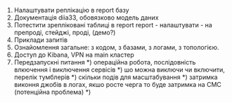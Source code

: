 1. Налаштувати реплікацію в report базу
2. Документація diia33, обовязково модель даних
3. Потестити зрепліковані таблиці в report report - налаштувати - на препроді, стейджі, проді, (демо?)
4. Приклади запитів
5. Ознайомлення загальне: з кодом, з базами, з логами, з топологією.
6. Доступ до Kibana, VPN на main кластер
7. Передзапускні питання
   *) операційна робота, послідовність влкючення і виключення сервісів
   *) шо можна виключи чи включити, перелік тумблерів
   *) скільки подів для масштабування
   *) затримка виконня джобів в логах, якшо росте черга то буде затримка на СМС (потенційна проблема)
   *) 
